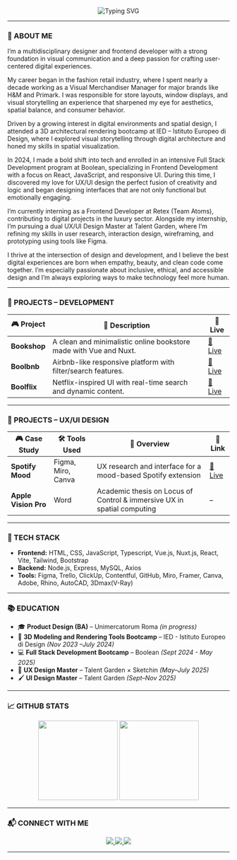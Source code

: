 <!-- BANNER -->
<p align="center">
  <img src="https://readme-typing-svg.demolab.com?font=Press+Start+2P&size=18&pause=1000&color=D8B7DD&center=true&vCenter=true&width=700&lines=Hi+I'm+Melania+Rizzuto;Digital+Product+Designer+%E2%9C%A8" alt="Typing SVG" />
</p>

---

### 🧠 ABOUT ME

I’m a multidisciplinary designer and frontend developer with a strong foundation in visual communication and a deep passion for crafting user-centered digital experiences.

My career began in the fashion retail industry, where I spent nearly a decade working as a Visual Merchandiser Manager for major brands like H&M and Primark. I was responsible for store layouts, window displays, and visual storytelling an experience that sharpened my eye for aesthetics, spatial balance, and consumer behavior.

Driven by a growing interest in digital environments and spatial design, I attended a 3D architectural rendering bootcamp at IED – Istituto Europeo di Design, where I explored visual storytelling through digital architecture and honed my skills in spatial visualization.

In 2024, I made a bold shift into tech and enrolled in an intensive Full Stack Development program at Boolean, specializing in Frontend Development with a focus on React, JavaScript, and responsive UI. During this time, I discovered my love for UX/UI design the perfect fusion of creativity and logic and began designing interfaces that are not only functional but emotionally engaging.

I’m currently interning as a Frontend Developer at Retex (Team Atoms), contributing to digital projects in the luxury sector. Alongside my internship, I’m pursuing a dual UX/UI Design Master at Talent Garden, where I’m refining my skills in user research, interaction design, wireframing, and prototyping using tools like Figma.

I thrive at the intersection of design and development, and I believe the best digital experiences are born when empathy, beauty, and clean code come together. I’m especially passionate about inclusive, ethical, and accessible design and I’m always exploring ways to make technology feel more human.

---

### 💼 PROJECTS – DEVELOPMENT

| 🎮 Project | 🎯 Description | 🔗 Live |
|-----------|----------------|---------|
| **Bookshop** | A clean and minimalistic online bookstore made with Vue and Nuxt. | [🔗 Live](https://melaniarizzuto.framer.website/bookshop) |
| **Boolbnb** | Airbnb-like responsive platform with filter/search features. | [🔗 Live](https://melaniarizzuto.framer.website/boolbnb) |
| **Boolflix** | Netflix-inspired UI with real-time search and dynamic content. | [🔗 Live](https://melaniarizzuto.framer.website/boolflix) |

---

### 🎨 PROJECTS – UX/UI DESIGN

| 🎮 Case Study | 🛠️ Tools Used | 🧾 Overview | 🔗 Link |
|--------------|----------------|-------------|--------|
| **Spotify Mood** | Figma, Miro, Canva | UX research and interface for a mood-based Spotify extension | [🔗 Live](https://lnkd.in/dw2A9A-3) |
| **Apple Vision Pro** | Word | Academic thesis on Locus of Control & immersive UX in spatial computing | – |

---

### 👾 TECH STACK

- **Frontend:** HTML, CSS, JavaScript, Typescript, Vue.js, Nuxt.js, React, Vite, Tailwind, Bootstrap 
- **Backend:** Node.js, Express, MySQL, Axios  
- **Tools:** Figma, Trello, ClickUp, Contentful, GitHub, Miro, Framer, Canva, Adobe, Rhino, AutoCAD, 3Dmax(V-Ray)

---

### 📚 EDUCATION

- 🎓 **Product Design (BA)** – Unimercatorum Roma *(in progress)*
- 🧠 **3D Modeling and Rendering Tools Bootcamp** – IED - Istituto Europeo di Design *(Nov 2023 –July 2024)*
- 💻 **Full Stack Development Bootcamp** – Boolean *(Sept 2024 - May 2025)*  
- 🧠 **UX Design Master** – Talent Garden × Sketchin *(May–July 2025)*  
- 🖌️ **UI Design Master** – Talent Garden *(Sept–Nov 2025)*

---

### 📈 GITHUB STATS

<p align="center">
  <img src="https://github-readme-stats.vercel.app/api?username=Melrizzuto&show_icons=true&theme=tokyonight&title_color=D8B7DD&icon_color=83769C&text_color=FFFFFF&bg_color=000000" height="180"/>
  <img src="https://github-readme-stats.vercel.app/api/top-langs/?username=Melrizzuto&layout=compact&theme=tokyonight&title_color=D8B7DD&text_color=FFFFFF&bg_color=000000" height="180"/>
</p>

---

### 📬 CONNECT WITH ME

<p align="center">
  <a href="https://www.linkedin.com/in/melania-rizzuto-57a42790/" target="_blank">
    <img src="https://img.shields.io/badge/-LinkedIn-7F6A93?style=for-the-badge&logo=linkedin&logoColor=white"/>
  </a>
  <a href="mailto:melrizzuto4@gmail.com">
    <img src="https://img.shields.io/badge/-Gmail-7F6A93?style=for-the-badge&logo=gmail&logoColor=white"/>
  </a>
  <a href="https://melaniarizzuto.framer.website/" target="_blank">
    <img src="https://img.shields.io/badge/-Portfolio-7F6A93?style=for-the-badge&logo=framer&logoColor=white"/>
  </a>
</p>

---
